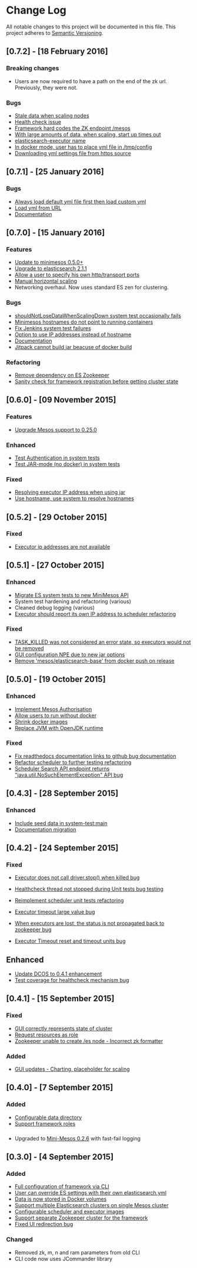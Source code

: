 # Change Log
All notable changes to this project will be documented in this file.
This project adheres to [Semantic Versioning](http://semver.org/).

## [0.7.2] - [18 February 2016]

### Breaking changes
- Users are now required to have a path on the end of the zk url. Previously, they were not.

### Bugs
- [Stale data when scaling nodes](https://github.com/mesos/elasticsearch/issues/487)
- [Health check issue](https://github.com/mesos/elasticsearch/issues/486)
- [Framework hard codes the ZK endpoint /mesos](https://github.com/mesos/elasticsearch/issues/483)
- [With large amounts of data, when scaling, start up times out](https://github.com/mesos/elasticsearch/issues/481)
- [elasticsearch-executor name](https://github.com/mesos/elasticsearch/issues/479)
- [In docker mode, user has to place yml file in /tmp/config](https://github.com/mesos/elasticsearch/issues/477)
- [Downloading yml settings file from https source](https://github.com/mesos/elasticsearch/issues/476)

## [0.7.1] - [25 January 2016]

### Bugs

- [Always load default yml file first then load custom yml](https://github.com/mesos/elasticsearch/issues/465)
- [Load yml from URL](https://github.com/mesos/elasticsearch/issues/464)
- [Documentation](https://github.com/mesos/elasticsearch/issues/432)

## [0.7.0] - [15 January 2016]

### Features
- [Update to minimesos 0.5.0+](https://github.com/mesos/elasticsearch/issues/421)
- [Upgrade to elasticsearch 2.1.1](https://github.com/mesos/elasticsearch/issues/415)
- [Allow a user to specify his own http/transport ports](https://github.com/mesos/elasticsearch/issues/413)
- [Manual horizontal scaling](https://github.com/mesos/elasticsearch/issues/403)
- Networking overhaul. Now uses standard ES zen for clustering.

### Bugs

- [shouldNotLoseDataWhenScalingDown system test occasionally fails](https://github.com/mesos/elasticsearch/issues/447)
- [Minimesos hostnames do not point to running containers](https://github.com/mesos/elasticsearch/issues/445)
- [Fix Jenkins system test failures](https://github.com/mesos/elasticsearch/issues/436)
- [Option to use IP addresses instead of hostname](https://github.com/mesos/elasticsearch/issues/418)
- [Documentation](https://github.com/mesos/elasticsearch/issues/417)
- [Jitpack cannot build jar beacuse of docker build](https://github.com/mesos/elasticsearch/issues/408)

### Refactoring

- [Remove dependency on ES Zookeeper](https://github.com/mesos/elasticsearch/issues/439)
- [Sanity check for framework registration before getting cluster state](https://github.com/mesos/elasticsearch/issues/410)

## [0.6.0] - [09 November 2015]

### Features
- [Upgrade Mesos support to 0.25.0](https://github.com/mesos/elasticsearch/issues/338)

### Enhanced
- [Test Authentication in system tests](https://github.com/mesos/elasticsearch/issues/304)
- [Test JAR-mode (no docker) in system tests](https://github.com/mesos/elasticsearch/issues/354)

### Fixed
- [Resolving executor IP address when using jar](https://github.com/mesos/elasticsearch/issues/388)
- [Use hostname, use system to resolve hostnames](https://github.com/mesos/elasticsearch/issues/392)

## [0.5.2] - [29 October 2015]

### Fixed
- [Executor ip addresses are not available](https://github.com/mesos/elasticsearch/issues/390)


## [0.5.1] - [27 October 2015]

### Enhanced
- [Migrate ES system tests to new MiniMesos API](https://github.com/mesos/elasticsearch/issues/359)
- System test hardening and refactoring (various)
- Cleaned debug logging (various)
- [Executor should report its own IP address to scheduler refactoring](https://github.com/mesos/elasticsearch/issues/362)

### Fixed
- [TASK_KILLED was not considered an error state, so executors would not be removed](https://github.com/mesos/elasticsearch/issues/369)
- [GUI configuration NPE due to new jar options](https://github.com/mesos/elasticsearch/issues/357)
- [Remove 'mesos/elasticsearch-base' from docker push on release](https://github.com/mesos/elasticsearch/issues/356)

## [0.5.0] - [19 October 2015]

### Enhanced
- [Implement Mesos Authorisation](https://github.com/mesos/elasticsearch/issues/218)
- [Allow users to run without docker](https://github.com/mesos/elasticsearch/issues/334)
- [Shrink docker images](https://github.com/mesos/elasticsearch/issues/348)
- [Replace JVM with OpenJDK runtime](https://github.com/mesos/elasticsearch/issues/347)

### Fixed
- [Fix readthedocs documentation links to github bug documentation](https://github.com/mesos/elasticsearch/issues/341)
- [Refactor scheduler to further testing refactoring](https://github.com/mesos/elasticsearch/issues/327)
- [Scheduler Search API endpoint returns "java.util.NoSuchElementException" API bug](https://github.com/mesos/elasticsearch/issues/311)

## [0.4.3] - [28 September 2015]

### Enhanced
- [Include seed data in system-test:main](https://github.com/mesos/elasticsearch/issues/312)
- [Documentation migration](https://github.com/mesos/elasticsearch/pull/337)

## [0.4.2] - [24 September 2015]

### Fixed
- [Executor does not call driver.stop() when killed bug](https://github.com/mesos/elasticsearch/issues/293)
- [Healthcheck thread not stopped during Unit tests bug testing](https://github.com/mesos/elasticsearch/issues/323)

- [Reimplement scheduler unit tests refactoring](https://github.com/mesos/elasticsearch/issues/321)
- [Executor timeout large value bug](https://github.com/mesos/elasticsearch/issues/318)
- [When executors are lost, the status is not propagated back to zookeeper bug](https://github.com/mesos/elasticsearch/issues/310)
- [Executor Timeout reset and timeout units bug](https://github.com/mesos/elasticsearch/issues/308)

## Enhanced
- [Update DCOS to 0.4.1 enhancement](https://github.com/mesos/elasticsearch/issues/305)
- [Test coverage for healthcheck mechanism bug](https://github.com/mesos/elasticsearch/issues/303)

## [0.4.1] - [15 September 2015]

### Fixed
- [GUI correctly represents state of cluster](https://github.com/mesos/elasticsearch/issues/206)
- [Request resources as role](https://github.com/mesos/elasticsearch/issues/284)
- [Zookeeper unable to create /es node - Incorrect zk formatter](https://github.com/mesos/elasticsearch/issues/286)

### Added
- [GUI updates - Charting, placeholder for scaling](https://github.com/mesos/elasticsearch/pull/263)

## [0.4.0] - [7 September 2015]

### Added

- [Configurable data directory](https://github.com/mesos/elasticsearch/issues/275)
- [Support framework roles](https://github.com/mesos/elasticsearch/pull/281)

###

- Upgraded to [Mini-Mesos 0.2.6](https://github.com/ContainerSolutions/mini-mesos/releases/tag/0.2.6) with fast-fail logging

## [0.3.0] - [4 September 2015]
### Added
- [Full configuration of framework via CLI](https://github.com/mesos/elasticsearch/issues/111)
- [User can override ES settings with their own elasticsearch.yml](https://github.com/mesos/elasticsearch/issues/242)
- [Data is now stored in Docker volumes](https://github.com/mesos/elasticsearch/issues/188)
- [Support multiple Elasticsearch clusters on single Mesos cluster](https://github.com/mesos/elasticsearch/issues/91)
- [Configurable scheduler and executor images](https://github.com/mesos/elasticsearch/issues/71)
- [Support separate Zookeeper cluster for the framework](https://github.com/mesos/elasticsearch/pull/245)
- [Fixed UI redirection bug](https://github.com/mesos/elasticsearch/pull/239)

### Changed
- Removed zk, m, n and ram parameters from old CLI
- CLI code now uses JCommander library